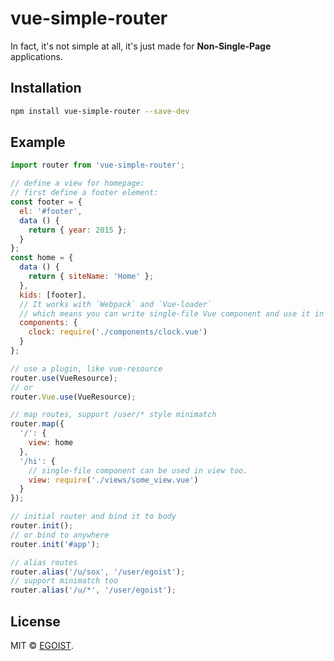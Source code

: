 # vue-simple-router

In fact, it's not simple at all, it's just made for **Non-Single-Page** applications.

## Installation

```bash
npm install vue-simple-router --save-dev
```

## Example

```javascript
import router from 'vue-simple-router';

// define a view for homepage:
// first define a footer element:
const footer = {
  el: '#footer',
  data () {
    return { year: 2015 };
  }
};
const home = {
  data () {
    return { siteName: 'Home' };
  },
  kids: [footer],
  // It works with `Webpack` and `Vue-loader`
  // which means you can write single-file Vue component and use it in Vue Simple Router.
  components: {
    clock: require('./components/clock.vue')
  }
};

// use a plugin, like vue-resource
router.use(VueResource);
// or
router.Vue.use(VueResource);

// map routes, support /user/* style minimatch
router.map({
  '/': {
    view: home
  },
  '/hi': {
    // single-file component can be used in view too.
    view: require('./views/some_view.vue')
  }
});

// initial router and bind it to body
router.init();
// or bind to anywhere
router.init('#app');

// alias routes
router.alias('/u/sox', '/user/egoist');
// support minimatch too
router.alias('/u/*', '/user/egoist');
```

## License

MIT &copy; [EGOIST](https://github.com/egoist).
